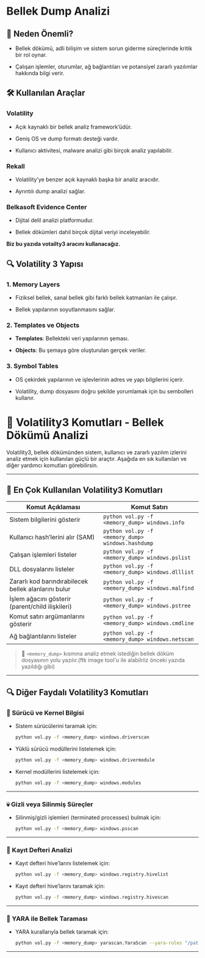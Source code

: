 # Bellek Dump Analizi

## 📌 Neden Önemli?

- Bellek dökümü, adli bilişim ve sistem sorun giderme süreçlerinde kritik bir rol oynar.
    
- Çalışan işlemler, oturumlar, ağ bağlantıları ve potansiyel zararlı yazılımlar hakkında bilgi verir.
    

## 🛠️ Kullanılan Araçlar

### **Volatility**

- Açık kaynaklı bir bellek analiz framework’üdür.
    
- Geniş OS ve dump formatı desteği vardır.
    
- Kullanıcı aktivitesi, malware analizi gibi birçok analiz yapılabilir.
    

### **Rekall**

- Volatility’ye benzer açık kaynaklı başka bir analiz aracıdır.
    
- Ayrıntılı dump analizi sağlar.
    

### **Belkasoft Evidence Center**

- Dijital delil analizi platformudur.
    
- Bellek dökümleri dahil birçok dijital veriyi inceleyebilir.


**Biz bu yazıda votailty3 aracını kullanacağız.** 

## 🔍 Volatility 3 Yapısı

### **1. Memory Layers**

- Fiziksel bellek, sanal bellek gibi farklı bellek katmanları ile çalışır.
    
- Bellek yapılarının soyutlanmasını sağlar.
    

### **2. Templates ve Objects**

- **Templates**: Bellekteki veri yapılarının şeması.
    
- **Objects**: Bu şemaya göre oluşturulan gerçek veriler.
    

### **3. Symbol Tables**

- OS çekirdek yapılarının ve işlevlerinin adres ve yapı bilgilerini içerir.
    
- Volatility, dump dosyasını doğru şekilde yorumlamak için bu sembolleri kullanır.



# 🧠 Volatility3 Komutları - Bellek Dökümü Analizi

Volatility3, bellek dökümünden sistem, kullanıcı ve zararlı yazılım izlerini analiz etmek için kullanılan güçlü bir araçtır. Aşağıda en sık kullanılan ve diğer yardımcı komutları görebilirsin.

---

## 📌 En Çok Kullanılan Volatility3 Komutları

| Komut Açıklaması                                     | Komut Satırı                                      |
| ---------------------------------------------------- | ------------------------------------------------- |
| Sistem bilgilerini gösterir                          | `python vol.py -f <memory_dump> windows.info`     |
| Kullanıcı hash’lerini alır (SAM)                     | `python vol.py -f <memory_dump> windows.hashdump` |
| Çalışan işlemleri listeler                           | `python vol.py -f <memory_dump> windows.pslist`   |
| DLL dosyalarını listeler                             | `python vol.py -f <memory_dump> windows.dlllist`  |
| Zararlı kod barındırabilecek bellek alanlarını bulur | `python vol.py -f <memory_dump> windows.malfind`  |
| İşlem ağacını gösterir (parent/child ilişkileri)     | `python vol.py -f <memory_dump> windows.pstree`   |
| Komut satırı argümanlarını gösterir                  | `python vol.py -f <memory_dump> windows.cmdline`  |
| Ağ bağlantılarını listeler                           | `python vol.py -f <memory_dump> windows.netscan`  |

> 📌 `<memory_dump>` kısmına analiz etmek istediğin bellek döküm dosyasının yolu yazılır.(ftk image tool'u ile alabilriiz önceki yazıda yazıldığı gibi)

---

## 🔍 Diğer Faydalı Volatility3 Komutları

### 🔧 Sürücü ve Kernel Bilgisi

- Sistem sürücülerini taramak için:
  ```bash
  python vol.py -f <memory_dump> windows.driverscan
  ```

- Yüklü sürücü modüllerini listelemek için:
  ```bash
  python vol.py -f <memory_dump> windows.drivermodule
  ```

- Kernel modüllerini listelemek için:
  ```bash
  python vol.py -f <memory_dump> windows.modules
  ```

---

### 💀 Gizli veya Silinmiş Süreçler

- Silinmiş/gizli işlemleri (terminated processes) bulmak için:
  ```bash
  python vol.py -f <memory_dump> windows.psscan
  ```

---

### 🧠 Kayıt Defteri Analizi

- Kayıt defteri hive’larını listelemek için:
  ```bash
  python vol.py -f <memory_dump> windows.registry.hivelist
  ```

- Kayıt defteri hive’larını taramak için:
  ```bash
  python vol.py -f <memory_dump> windows.registry.hivescan
  ```

---

### 🧪 YARA ile Bellek Taraması

- YARA kurallarıyla bellek taramak için:
  ```bash
  python vol.py -f <memory_dump> yarascan.YaraScan --yara-rules "/path/to/yara_rules.yar"
  ```

---


